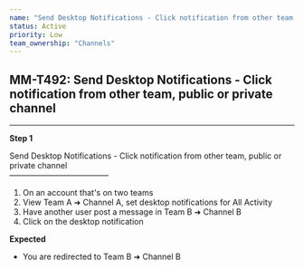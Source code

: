 ```yaml
---
name: "Send Desktop Notifications - Click notification from other team, public or private channel"
status: Active
priority: Low
team_ownership: "Channels"
---
```


## MM-T492: Send Desktop Notifications - Click notification from other team, public or private channel

---

**Step 1**

Send Desktop Notifications - Click notification from other team, public or private channel\
–––––––––––––––––––––––––

1. On an account that's on two teams
2. View Team A ➜ Channel A, set desktop notifications for All Activity
3. Have another user post a message in Team B ➜ Channel B
4. Click on the desktop notification

**Expected**

- You are redirected to Team B ➜ Channel B
